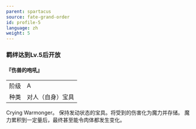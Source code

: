 ```yaml
---
parent: spartacus
source: fate-grand-order
id: profile-5
language: zh
weight: 5
---
```


### 羁绊达到Lv.5后开放

#### 『伤兽的咆吼』

<table>
  <tr><td>阶级</td><td>A</td></tr>
  <tr><td>种类</td><td>对人（自身）宝具</td></tr>
</table>

Crying Warmonger。
保持发动状态的宝具。将受到的伤害化为魔力并存储。
魔力累积到一定量后，最终甚至能令肉体都发生变化。
